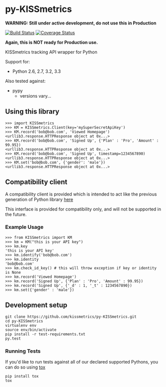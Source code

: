 py-KISSmetrics
==============

**WARNING: Still under active development, do not use this in Production**

[![Build Status](https://travis-ci.org/kissmetrics/py-KISSmetrics.png?branch=master)](https://travis-ci.org/kissmetrics/py-KISSmetrics)
[![Coverage Status](https://coveralls.io/repos/kissmetrics/py-KISSmetrics/badge.png)](https://coveralls.io/r/kissmetrics/py-KISSmetrics)

**Again, this is NOT ready for Production use.**

KISSmetrics tracking API wrapper for Python

Support for:
  - Python 2.6, 2.7, 3.2, 3.3

Also tested against:
  - pypy
    - versions vary...

## Using this library

```
>>> import KISSmetrics
>>> KM = KISSmetrics.Client(key='mySuperSecretApiKey')
>>> KM.record('bob@bob.com', 'Viewed Homepage')
<urllib3.response.HTTPResponse object at 0x...>
>>> KM.record('bob@bob.com', 'Signed Up', {'Plan' : 'Pro', 'Amount' : 99.95})
<urllib3.response.HTTPResponse object at 0x...>
>>> KM.record('bob@bob.com', 'Signed Up', timestamp=1234567890)
<urllib3.response.HTTPResponse object at 0x...>
>>> KM.set('bob@bob.com', {'gender': 'male'})
<urllib3.response.HTTPResponse object at 0x...>

```

## Compatibility client

A compatibility client is provided which is intended to act like the previous generation of Python library [here](https://github.com/kissmetrics/KISSmetrics/blob/master/KISSmetrics/__init__.py)

This interface is provided for compatibility only, and will not be supported in the future.

### Example Usage

```
>>> from KISSmetrics import KM
>>> km = KM("this is your API key")
>>> km.key
'this is your API key'
>>> km.identify('bob@bob.com')
>>> km.identity
'bob@bob.com'
>>> km.check_id_key() # this will throw exception if key or identity is None
>>> km.record('Viewed Homepage')
>>> km.record('Signed Up', {'Plan' : 'Pro', 'Amount' : 99.95})
>>> km.record('Signed Up', {'_d' : 1, '_t' : 1234567890})
>>> km.set({'gender' : 'male'})

```

## Development setup

```
git clone https://github.com/kissmetrics/py-KISSmetrics.git
cd py-KISSmetrics
virtualenv env
source env/bin/activate
pip install -r test-requirements.txt
py.test
```

### Running Tests

If you'd like to run tests against all of our declared supported Pythons, you can do so using [tox](http://tox.readthedocs.org/en/latest/)

```
pip install tox
tox
```
